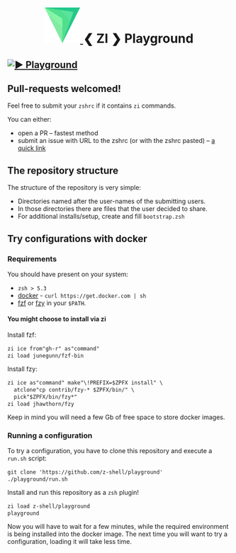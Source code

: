 <h1 align="center">
  <a href="https://github.com/z-shell/zi">
    <img src="https://github.com/z-shell/zi/raw/main/docs/images/logo.svg" alt="Logo" width="80" height="80">
  </a>
  ❮ ZI ❯ Playground
</h1><h2>
  
[![▶️ Playground](https://github.com/z-shell/playground/actions/workflows/run.yml/badge.svg)](https://github.com/z-shell/playground/actions/workflows/run.yml)
  
</h2>

<h2>Pull-requests welcomed!</h2>

Feel free to submit your `zshrc` if it contains `zi` commands.

You can either:

- open a PR – fastest method
- submit an issue with URL to the zshrc (or with the zshrc pasted) – [a quick link](https://github.com/z-shell/playground/issues/new?assignees=&labels=&template=request-to-add-zshrc.md)

## The repository structure

The structure of the repository is very simple:

- Directories named after the user-names of the submitting users.
- In those directories there are files that the user decided to share.
- For additional installs/setup, create and fill `bootstrap.zsh`

## Try configurations with docker

### Requirements

You should have present on your system:

- `zsh > 5.3`
- [docker](https://docs.docker.com/install/) - `curl https://get.docker.com | sh`
- [fzf](https://github.com/junegunn/fzf) or [fzy](https://github.com/jhawthorn/fzy) in your `$PATH`.

#### You might choose to install via zi

Install fzf:

```shell
zi ice from"gh-r" as"command"
zi load junegunn/fzf-bin
```

Install fzy:

```shell
zi ice as"command" make"\!PREFIX=$ZPFX install" \
  atclone"cp contrib/fzy-* $ZPFX/bin/" \
  pick"$ZPFX/bin/fzy*"
zi load jhawthorn/fzy
```

Keep in mind you will need a few Gb of free space to store docker images.

### Running a configuration

To try a configuration, you have to clone this repository and execute a `run.sh` script:

```shell
git clone 'https://github.com/z-shell/playground'
./playground/run.sh
```

Install and run this repository as a `zsh` plugin!

```shell
zi load z-shell/playground
playground
```

Now you will have to wait for a few minutes, while the required environment is
being installed into the docker image. The next time you will want to try a configuration, loading it will take less time.
